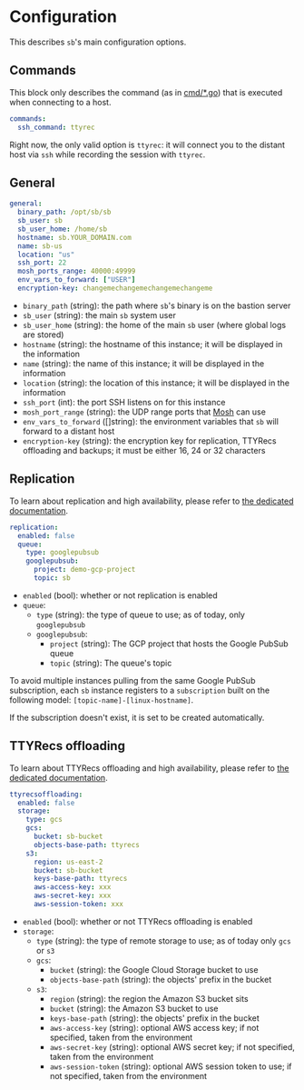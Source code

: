 # Configuration

This describes `sb`'s main configuration options.

## Commands

This block only describes the command (as in [cmd/*.go](../cmd/)) that is executed when connecting to a host.

```yaml
commands:
  ssh_command: ttyrec
```

Right now, the only valid option is `ttyrec`: it will connect you to the distant host via `ssh` while recording 
the session with `ttyrec`.

## General

```yaml
general:
  binary_path: /opt/sb/sb
  sb_user: sb
  sb_user_home: /home/sb
  hostname: sb.YOUR_DOMAIN.com
  name: sb-us
  location: "us"
  ssh_port: 22
  mosh_ports_range: 40000:49999
  env_vars_to_forward: ["USER"]
  encryption-key: changemechangemechangemechangeme
```

- `binary_path` (string): the path where `sb`'s binary is on the bastion server
- `sb_user` (string): the main `sb` system user
- `sb_user_home` (string): the home of the main `sb` user (where global logs are stored)
- `hostname` (string): the hostname of this instance; it will be displayed in the information
- `name` (string): the name of this instance; it will be displayed in the information
- `location` (string): the location of this instance; it will be displayed in the information
- `ssh_port` (int): the port SSH listens on for this instance
- `mosh_port_range` (string): the UDP range ports that [Mosh](https://github.com/mobile-shell/mosh) can use
- `env_vars_to_forward` ([]string): the environment variables that `sb` will forward to a distant host
- `encryption-key` (string): the encryption key for replication, TTYRecs offloading and backups; 
  it must be either 16, 24 or 32 characters

## Replication

To learn about replication and high availability, please refer 
to [the dedicated documentation](./high-availability.md).

```yaml
replication:
  enabled: false
  queue:
    type: googlepubsub
    googlepubsub:
      project: demo-gcp-project
      topic: sb
```

- `enabled` (bool): whether or not replication is enabled
- `queue`:
  - `type` (string): the type of queue to use; as of today, only `googlepubsub`
  - `googlepubsub`:
    - `project` (string): The GCP project that hosts the Google PubSub queue
    - `topic` (string): The queue's topic

To avoid multiple instances pulling from the same Google PubSub subscription, each `sb` instance registers 
to a `subscription` built on the following model: `[topic-name]-[linux-hostname]`.

If the subscription doesn't exist, it is set to be created automatically.

## TTYRecs offloading

To learn about TTYRecs offloading and high availability, please refer 
to [the dedicated documentation](./high-availability.md#ttyrecs-offloading).

```yaml
ttyrecsoffloading:
  enabled: false
  storage:
    type: gcs
    gcs:
      bucket: sb-bucket
      objects-base-path: ttyrecs
    s3:
      region: us-east-2
      bucket: sb-bucket
      keys-base-path: ttyrecs
      aws-access-key: xxx
      aws-secret-key: xxx
      aws-session-token: xxx
```

- `enabled` (bool): whether or not TTYRecs offloading is enabled
- `storage`:
  - `type` (string): the type of remote storage to use; as of today only `gcs` or `s3`
  - `gcs`:
    - `bucket` (string): the Google Cloud Storage bucket to use
    - `objects-base-path` (string): the objects' prefix in the bucket
  - `s3`:
    - `region` (string): the region the Amazon S3 bucket sits
    - `bucket` (string): the Amazon S3 bucket to use
    - `keys-base-path` (string): the objects' prefix in the bucket
    - `aws-access-key` (string): optional AWS access key; if not specified, taken from the environment
    - `aws-secret-key` (string): optional AWS secret key; if not specified, taken from the environment
    - `aws-session-token` (string): optional AWS session token to use; if not specified, taken from the environment
